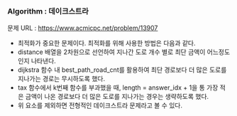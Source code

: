 ### Algorithm : 데이크스트라

문제 URL : https://www.acmicpc.net/problem/13907

<ul>
  <li>최적화가 중요한 문제이다. 최적화를 위해 사용한 방법은 다음과 같다.</li>
  <li>distance 배열을 2차원으로 선언하여 지나간 도로 개수 별로 최단 금액이 어느정도인지 나타낸다.</li>
  <li>dijkstra 함수 내 best_path_road_cnt를 활용하여 최단 경로보다 더 많은 도로를 지나가는 경로는 무시하도록 했다.</li>
  <li>tax 함수에서 k번째 함수를 부과했을 때, length = answer_idx + 1을 통 가장 적은 금액이 나온 경로보다 더 많은 도로를 지나가는 경우는 생략하도록 했다. </li>
  <li>위 요소를 제외하면 전형적인 데이크스트라 문제라고 볼 수 있다.</li>
</ul>
